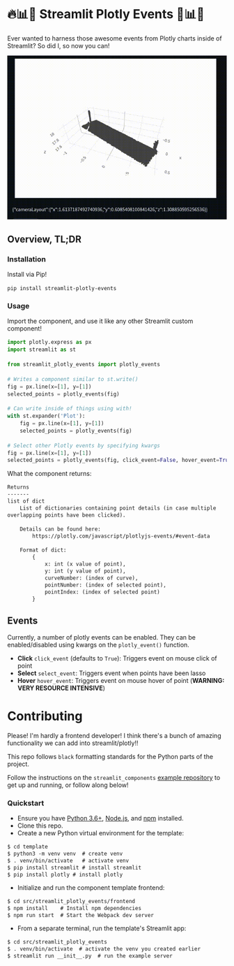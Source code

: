 # 🔥📊📣 Streamlit Plotly Events 📣📊🔥
Ever wanted to harness those awesome events from Plotly charts inside of Streamlit?  So did I, so now you can!

![Example Image](example.gif)

## Overview, TL;DR
### Installation
Install via Pip!

```pip install streamlit-plotly-events```

### Usage
Import the component, and use it like any other Streamlit custom component!
```python
import plotly.express as px
import streamlit as st

from streamlit_plotly_events import plotly_events

# Writes a component similar to st.write()
fig = px.line(x=[1], y=[1])
selected_points = plotly_events(fig)

# Can write inside of things using with!
with st.expander('Plot'):
    fig = px.line(x=[1], y=[1])
    selected_points = plotly_events(fig)

# Select other Plotly events by specifying kwargs
fig = px.line(x=[1], y=[1])
selected_points = plotly_events(fig, click_event=False, hover_event=True)
```

What the component returns:
```
Returns
-------
list of dict
    List of dictionaries containing point details (in case multiple overlapping points have been clicked).

    Details can be found here:
        https://plotly.com/javascript/plotlyjs-events/#event-data

    Format of dict:
        {
            x: int (x value of point),
            y: int (y value of point),
            curveNumber: (index of curve),
            pointNumber: (index of selected point),
            pointIndex: (index of selected point)
        }

```

## Events
Currently, a number of plotly events can be enabled.  They can be enabled/disabled using kwargs on the `plotly_event()` function.
- **Click** `click_event` (defaults to `True`): Triggers event on mouse click of point
- **Select** `select_event`: Triggers event when points have been lasso
- **Hover** `hover_event`: Triggers event on mouse hover of point (**WARNING: VERY RESOURCE INTENSIVE**)

# Contributing
Please!  I'm hardly a frontend developer!  I think there's a bunch of amazing functionality we can add into streamlit/plotly!!

This repo follows `black` formatting standards for the Python parts of the project.

Follow the instructions on the `streamlit_components` [example repository](https://github.com/streamlit/component-template) to get up and running, or follow along below!

### Quickstart

* Ensure you have [Python 3.6+](https://www.python.org/downloads/), [Node.js](https://nodejs.org), and [npm](https://docs.npmjs.com/downloading-and-installing-node-js-and-npm) installed.
* Clone this repo.
* Create a new Python virtual environment for the template:
```
$ cd template
$ python3 -m venv venv  # create venv
$ . venv/bin/activate   # activate venv
$ pip install streamlit # install streamlit
$ pip install plotly # install plotly
```
* Initialize and run the component template frontend:
```
$ cd src/streamlit_plotly_events/frontend
$ npm install    # Install npm dependencies
$ npm run start  # Start the Webpack dev server
```
* From a separate terminal, run the template's Streamlit app:
```
$ cd src/streamlit_plotly_events
$ . venv/bin/activate  # activate the venv you created earlier
$ streamlit run __init__.py  # run the example server
```
